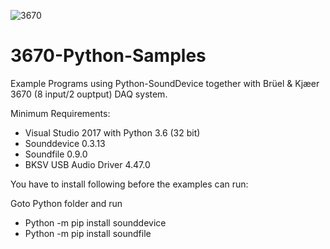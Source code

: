 ![3670](https://user-images.githubusercontent.com/5601352/66123644-d5921100-e5e2-11e9-93d2-9f7a0473cba5.JPG)

# 3670-Python-Samples

Example Programs using Python-SoundDevice together with Brüel & Kjæer 3670 (8 input/2 ouptput) DAQ system.

Minimum Requirements:
- Visual Studio 2017 with Python 3.6 (32 bit)
- Sounddevice 0.3.13
- Soundfile 0.9.0
- BKSV USB Audio Driver 4.47.0

You have to install following before the examples can run:

Goto Python folder and run
-	Python -m pip install sounddevice
-	Python -m pip install soundfile

